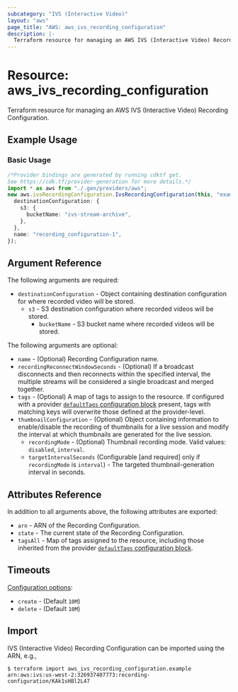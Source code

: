 ```yaml
---
subcategory: "IVS (Interactive Video)"
layout: "aws"
page_title: "AWS: aws_ivs_recording_configuration"
description: |-
  Terraform resource for managing an AWS IVS (Interactive Video) Recording Configuration.
---
```


# Resource: aws\_ivs\_recording\_configuration

Terraform resource for managing an AWS IVS (Interactive Video) Recording Configuration.

## Example Usage

### Basic Usage

```typescript
/*Provider bindings are generated by running cdktf get.
See https://cdk.tf/provider-generation for more details.*/
import * as aws from "./.gen/providers/aws";
new aws.ivsRecordingConfiguration.IvsRecordingConfiguration(this, "example", {
  destinationConfiguration: {
    s3: {
      bucketName: "ivs-stream-archive",
    },
  },
  name: "recording_configuration-1",
});

```

## Argument Reference

The following arguments are required:

* `destinationConfiguration` - Object containing destination configuration for where recorded video will be stored.
  * `s3` - S3 destination configuration where recorded videos will be stored.
    * `bucketName` - S3 bucket name where recorded videos will be stored.

The following arguments are optional:

* `name` - (Optional) Recording Configuration name.
* `recordingReconnectWindowSeconds` - (Optional) If a broadcast disconnects and then reconnects within the specified interval, the multiple streams will be considered a single broadcast and merged together.
* `tags` - (Optional) A map of tags to assign to the resource. If configured with a provider [`defaultTags` configuration block](https://registry.terraform.io/providers/hashicorp/aws/latest/docs#default_tags-configuration-block) present, tags with matching keys will overwrite those defined at the provider-level.
* `thumbnailConfiguration` - (Optional) Object containing information to enable/disable the recording of thumbnails for a live session and modify the interval at which thumbnails are generated for the live session.
  * `recordingMode` - (Optional) Thumbnail recording mode. Valid values: `disabled`, `interval`.
  * `targetIntervalSeconds` (Configurable \[and required] only if `recordingMode` is `interval`) - The targeted thumbnail-generation interval in seconds.

## Attributes Reference

In addition to all arguments above, the following attributes are exported:

* `arn` - ARN of the Recording Configuration.
* `state` -  The current state of the Recording Configuration.
* `tagsAll` - Map of tags assigned to the resource, including those inherited from the provider [`defaultTags` configuration block](https://registry.terraform.io/providers/hashicorp/aws/latest/docs#default_tags-configuration-block).

## Timeouts

[Configuration options](https://www.terraform.io/docs/configuration/blocks/resources/syntax.html#operation-timeouts):

* `create` - (Default `10M`)
* `delete` - (Default `10M`)

## Import

IVS (Interactive Video) Recording Configuration can be imported using the ARN, e.g.,

```console
$ terraform import aws_ivs_recording_configuration.example arn:aws:ivs:us-west-2:326937407773:recording-configuration/KAk1sHBl2L47
```

